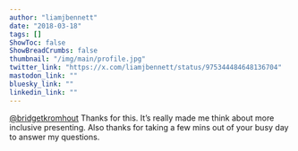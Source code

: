 ```yaml
---
author: "liamjbennett"
date: "2018-03-18"
tags: []
ShowToc: false
ShowBreadCrumbs: false
thumbnail: "/img/main/profile.jpg"
twitter_link: "https://x.com/liamjbennett/status/975344484648136704"
mastodon_link: ""
bluesky_link: ""
linkedin_link: ""
---
```


[@bridgetkromhout](https://x.com/bridgetkromhout) Thanks for this. It’s really made me think about more inclusive presenting. Also thanks for taking a few mins out of your busy day to answer my questions.

